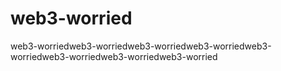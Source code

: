 # web3-worried
web3-worriedweb3-worriedweb3-worriedweb3-worriedweb3-worriedweb3-worriedweb3-worriedweb3-worried
